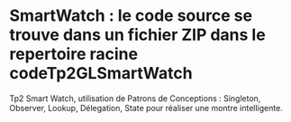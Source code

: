 # SmartWatch : le code source se trouve dans un fichier ZIP dans le repertoire racine codeTp2GLSmartWatch  
Tp2 Smart Watch, utilisation de Patrons de Conceptions : Singleton, Observer, Lookup, Délegation, State pour réaliser une montre intelligente.

